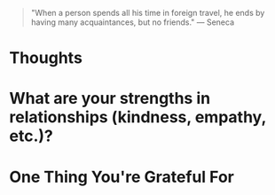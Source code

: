 
> \"When a person spends all his time in foreign travel, he ends by having many acquaintances, but no friends.\" — Seneca

# Thoughts

# What are your strengths in relationships (kindness, empathy, etc.)?

# One Thing You're Grateful For

